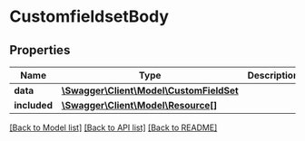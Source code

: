 # CustomfieldsetBody

## Properties
Name | Type | Description | Notes
------------ | ------------- | ------------- | -------------
**data** | [**\Swagger\Client\Model\CustomFieldSet**](CustomFieldSet.md) |  | [optional] 
**included** | [**\Swagger\Client\Model\Resource[]**](Resource.md) |  | [optional] 

[[Back to Model list]](../../README.md#documentation-for-models) [[Back to API list]](../../README.md#documentation-for-api-endpoints) [[Back to README]](../../README.md)

